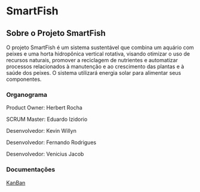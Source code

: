 # SmartFish
## Sobre o Projeto SmartFish
O projeto SmartFish é um sistema sustentável que combina um aquário com peixes e
uma horta hidropônica vertical rotativa, visando otimizar o uso de recursos naturais,
promover a reciclagem de nutrientes e automatizar processos relacionados à manutenção
e ao crescimento das plantas e à saúde dos peixes. O sistema utilizará energia solar para
alimentar seus componentes.

### Organograma
Product Owner: Herbert Rocha

SCRUM Master: Eduardo Izidorio

Desenvolvedor: Kevin Willyn

Desenvolvedor: Fernando Rodrigues

Desenvolvedor: Venicius Jacob

### Documentações
[KanBan](https://github.com/users/EhoKira/projects/2)

